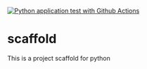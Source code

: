 [![Python application test with Github Actions](https://github.com/tnjiit/scaffold/actions/workflows/main.yml/badge.svg)](https://github.com/tnjiit/scaffold/actions/workflows/main.yml)

# scaffold
This is a project scaffold for python
